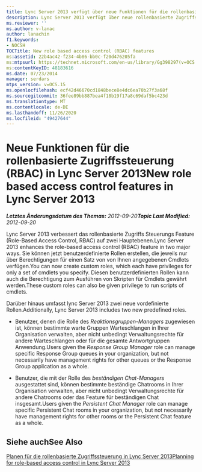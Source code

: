 ```yaml
---
title: Lync Server 2013 verfügt über neue Funktionen für die rollenbasierte Zugriffssteuerung
description: Lync Server 2013 verfügt über neue rollenbasierte Zugriffssteuerungsfeatures.
ms.reviewer: ''
ms.author: v-lanac
author: lanachin
f1.keywords:
- NOCSH
TOCTitle: New role based access control (RBAC) features
ms:assetid: 22b4ac42-f234-4b86-bb0c-f20d476205fa
ms:mtpsurl: https://technet.microsoft.com/en-us/library/Gg398297(v=OCS.15)
ms:contentKeyID: 48183616
ms.date: 07/23/2014
manager: serdars
mtps_version: v=OCS.15
ms.openlocfilehash: ecf42d46670cd1848bece8e4dc6ea70b27f3a68f
ms.sourcegitcommit: 36fee89bb887bea4f18b19f17a8c69daf5bc423d
ms.translationtype: MT
ms.contentlocale: de-DE
ms.lasthandoff: 11/26/2020
ms.locfileid: "49427644"
---
```

# <a name="new-role-based-access-control-features-in-lync-server-2013"></a><span data-ttu-id="9ebb2-103">Neue Funktionen für die rollenbasierte Zugriffssteuerung (RBAC) in Lync Server 2013</span><span class="sxs-lookup"><span data-stu-id="9ebb2-103">New role based access control features in Lync Server 2013</span></span>

<div data-xmlns="http://www.w3.org/1999/xhtml">

<div class="topic" data-xmlns="http://www.w3.org/1999/xhtml" data-msxsl="urn:schemas-microsoft-com:xslt" data-cs="https://msdn.microsoft.com/">

<div data-asp="https://msdn2.microsoft.com/asp">



</div>

<div id="mainSection">

<div id="mainBody"><span data-ttu-id="9ebb2-104">

<span> </span></span><span class="sxs-lookup"><span data-stu-id="9ebb2-104">

<span> </span></span></span>

<span data-ttu-id="9ebb2-105">_**Letztes Änderungsdatum des Themas:** 2012-09-20_</span><span class="sxs-lookup"><span data-stu-id="9ebb2-105">_**Topic Last Modified:** 2012-09-20_</span></span>

<span data-ttu-id="9ebb2-106">Lync Server 2013 verbessert das rollenbasierte Zugriffs Steuerungs Feature (Role-Based Access Control, RBAC) auf zwei Hauptebenen.</span><span class="sxs-lookup"><span data-stu-id="9ebb2-106">Lync Server 2013 enhances the role-based access control (RBAC) feature in two major ways.</span></span> <span data-ttu-id="9ebb2-107">Sie können jetzt benutzerdefinierte Rollen erstellen, die jeweils nur über Berechtigungen für einen Satz von von Ihnen angegebenen Cmdlets verfügen.</span><span class="sxs-lookup"><span data-stu-id="9ebb2-107">You can now create custom roles, which each have privileges for only a set of cmdlets you specify.</span></span> <span data-ttu-id="9ebb2-108">Diesen benutzerdefinierten Rollen kann auch die Berechtigung zum Ausführen von Skripten für Cmdlets gewährt werden.</span><span class="sxs-lookup"><span data-stu-id="9ebb2-108">These custom roles can also be given privilege to run scripts of cmdlets.</span></span>

<span data-ttu-id="9ebb2-109">Darüber hinaus umfasst lync Server 2013 zwei neue vordefinierte Rollen.</span><span class="sxs-lookup"><span data-stu-id="9ebb2-109">Additionally, Lync Server 2013 includes two new predefined roles.</span></span>

  - <span data-ttu-id="9ebb2-110">Benutzer, denen die Rolle des *Reaktionsgruppen-Managers* zugewiesen ist, können bestimmte warte Gruppen Warteschlangen in Ihrer Organisation verwalten, aber nicht unbedingt Verwaltungsrechte für andere Warteschlangen oder für die gesamte Antwortgruppen Anwendung.</span><span class="sxs-lookup"><span data-stu-id="9ebb2-110">Users given the *Response Group Manager* role can manage specific Response Group queues in your organization, but not necessarily have management rights for other queues or the Response Group application as a whole.</span></span>

  - <span data-ttu-id="9ebb2-111">Benutzer, die mit der Rolle des *beständigen Chat-Managers* ausgestattet sind, können bestimmte beständige Chatrooms in Ihrer Organisation verwalten, aber nicht unbedingt Verwaltungsrechte für andere Chatrooms oder das Feature für beständigen Chat insgesamt.</span><span class="sxs-lookup"><span data-stu-id="9ebb2-111">Users given the *Persistent Chat Manager* role can manage specific Persistent Chat rooms in your organization, but not necessarily have management rights for other rooms or the Persistent Chat feature as a whole.</span></span>

<div>

## <a name="see-also"></a><span data-ttu-id="9ebb2-112">Siehe auch</span><span class="sxs-lookup"><span data-stu-id="9ebb2-112">See Also</span></span>


[<span data-ttu-id="9ebb2-113">Planen für die rollenbasierte Zugriffssteuerung in Lync Server 2013</span><span class="sxs-lookup"><span data-stu-id="9ebb2-113">Planning for role-based access control in Lync Server 2013</span></span>](lync-server-2013-planning-for-role-based-access-control.md)  
  

<span data-ttu-id="9ebb2-114"></div>

</div>

<span> </span>

</div>

</div>

</span><span class="sxs-lookup"><span data-stu-id="9ebb2-114"></div>

</div>

<span> </span>

</div>

</div>

</span></span></div>


